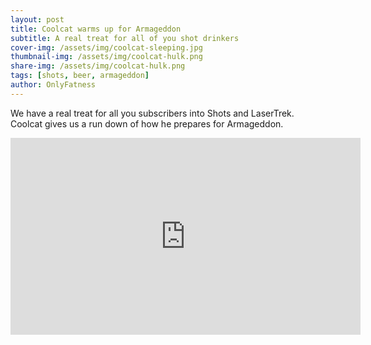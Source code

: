 ```yaml
---
layout: post
title: Coolcat warms up for Armageddon
subtitle: A real treat for all of you shot drinkers
cover-img: /assets/img/coolcat-sleeping.jpg
thumbnail-img: /assets/img/coolcat-hulk.png
share-img: /assets/img/coolcat-hulk.png
tags: [shots, beer, armageddon]
author: OnlyFatness
---
```


We have a real treat for all you subscribers into Shots and LaserTrek.  Coolcat gives us a run down of how he prepares for Armageddon.

<iframe width="560" height="315" src="https://www.youtube.com/embed/lwCDpAju2bY?si=aQ_rB8PH9HaYWpnK" title="YouTube video player" frameborder="0" allow="accelerometer; autoplay; clipboard-write; encrypted-media; gyroscope; picture-in-picture; web-share" referrerpolicy="strict-origin-when-cross-origin" allowfullscreen> </iframe>

